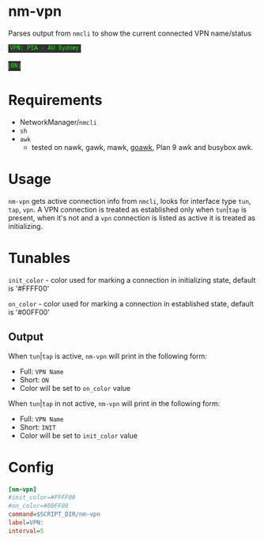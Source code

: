 # nm-vpn

Parses output from `nmcli` to show the current connected VPN name/status

![](images/full.png)

![](images/short.png)

# Requirements

  - NetworkManager/`nmcli`
  - `sh`
  - `awk`
    - tested on nawk, gawk, mawk, [goawk](https://github.com/benhoyt/goawk), Plan 9 awk and busybox awk.

# Usage

`nm-vpn` gets active connection info from `nmcli`, looks for interface type `tun`, `tap`, `vpn`. A VPN connection is treated as established only when `tun`|`tap` is present, when it's not and a `vpn` connection is listed as active it is treated as initializing.

# Tunables

`init_color` - color used for marking a connection in initializing state, default is '#FFFF00'

`on_color` - color used for marking a connection in established state, default is '#00FF00'

## Output

When `tun`|`tap` is active, `nm-vpn` will print in the following form:
  - Full: `VPN Name`
  - Short: `ON`
  - Color will be set to `on_color` value

When `tun`|`tap` in not active, `nm-vpn` will print in the following form:
  - Full: `VPN Name`
  - Short: `INIT`
  - Color will be set to `init_color` value

# Config

``` ini
[nm-vpn]
#init_color=#FFFF00
#on_color=#00FF00
command=$SCRIPT_DIR/nm-vpn
label=VPN: 
interval=5
```
